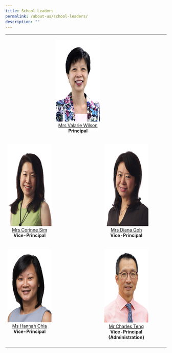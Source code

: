 ```yaml
---
title: School Leaders
permalink: /about-us/school-leaders/
description: ""
---
```

<table cellpadding="5" cellspacing="0" border="0" width="100%">
  <tbody>
    <tr>
      <td valign="top" style="text-align: center;">&nbsp;</td>
      <td valign="top" style="text-align: center;"><p><img src="/images/Others/sl-vwilson.jpg" alt="Valarie Wilson" width="191" height="255"><br>
          <a target="" href="mailto:Valarie_koh@schools.gov.sg">Mrs Valarie Wilson</a><br>
          <b>Principal</b></p></td>
      <td valign="top" style="text-align: center;"><p>&nbsp;</p></td>
      <td valign="bottom" align="center">&nbsp;</td>
    </tr>
    <tr>
      <td valign="top" style="text-align: center;"><p><img src="/images/Others/sl-csim.jpg" alt="Corinne Sim" width="191" height="255"><br>
          <a target="" href="mailto:Corinne_SIM@schools.gov.sg">Mrs Corinne Sim </a><br>
          <b>Vice-Principal</b></p></td>
      <td valign="top" style="text-align: center;">&nbsp;</td>
      <td valign="top" style="text-align: center;"><p><img src="/images/Others/sl-dgoh.jpg" alt="Diana Goh" width="191" height="255"><br>
          <a target="" href="mailto:Diana_TAN@schools.gov.sg">Mrs Diana Goh </a><br>
          <b>Vice-Principal</b></p></td>
      <td valign="bottom" align="center">&nbsp;</td>
    </tr>
    <tr>
      <td valign="top" style="text-align: center;"><p><img src="/images/Others/sl-hchia.png" alt="Hannah Chia" width="228" height="228"><br>
          <a target="" href="mailto:hannah_chia@schools.gov.sg">Ms Hannah Chia</a><br>
          <b>Vice-Principal</b></p></td>
      <td valign="top" style="text-align: center;">&nbsp;</td>
      <td valign="top" style="text-align: center;"><p><img src="/images/Others/sl-cteng.png" alt="Charles Teng" width="187" height="229"><br>
          <a target="" href="mailto:teng_tat_meng_charles@schools.gov.sg">Mr Charles Teng</a><br>
          <b>Vice-Principal (Administration)</b></p></td>
      <td valign="bottom" align="center">&nbsp;</td>
    </tr>
    <tr>
      <td style="text-align: center;" valign="top" align="center" width="30%"></td>
      <td style="text-align: center;" valign="top" align="center" width="30%"></td>
      <td style="text-align: center;" valign="top" align="center" width="30%"></td>
      <td style="text-align: center;" valign="top" align="center" width="10%"></td>
    </tr>
  </tbody>
</table>
